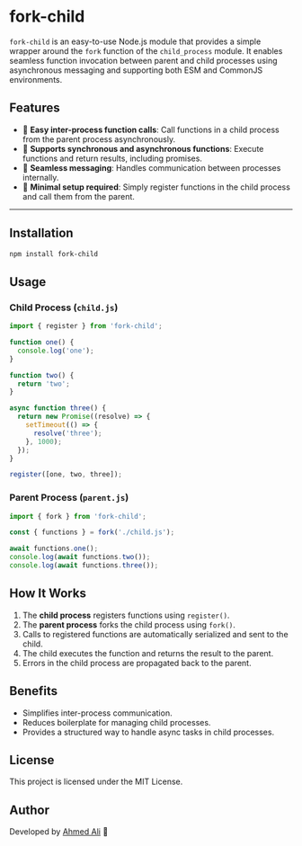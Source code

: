 # fork-child

`fork-child` is an easy-to-use Node.js module that provides a simple wrapper around the `fork` function of the `child_process` module. It enables seamless function invocation between parent and child processes using asynchronous messaging and supporting both ESM and CommonJS environments.

## Features
- 🚀 **Easy inter-process function calls**: Call functions in a child process from the parent process asynchronously.
- 🔄 **Supports synchronous and asynchronous functions**: Execute functions and return results, including promises.
- 📡 **Seamless messaging**: Handles communication between processes internally.
- 🔧 **Minimal setup required**: Simply register functions in the child process and call them from the parent.

---

## Installation
```sh
npm install fork-child
```

## Usage

### **Child Process (`child.js`)**
```typescript
import { register } from 'fork-child';

function one() {
  console.log('one');
}

function two() {
  return 'two';
}

async function three() {
  return new Promise((resolve) => {
    setTimeout(() => {
      resolve('three');
    }, 1000);
  });
}

register([one, two, three]);
```

### **Parent Process (`parent.js`)**
```typescript
import { fork } from 'fork-child';

const { functions } = fork('./child.js');

await functions.one();
console.log(await functions.two());
console.log(await functions.three());
```

## How It Works
1. The **child process** registers functions using `register()`.
2. The **parent process** forks the child process using `fork()`.
3. Calls to registered functions are automatically serialized and sent to the child.
4. The child executes the function and returns the result to the parent.
5. Errors in the child process are propagated back to the parent.

## Benefits
- Simplifies inter-process communication.
- Reduces boilerplate for managing child processes.
- Provides a structured way to handle async tasks in child processes.

## License
This project is licensed under the MIT License.

## Author
Developed by [Ahmed Ali](#https://github.com/AhmedAli7O1) 🚀